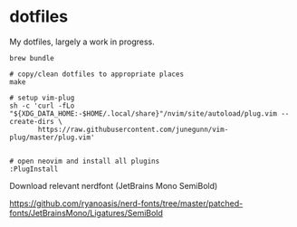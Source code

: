 # dotfiles

My dotfiles, largely a work in progress.

```
brew bundle

# copy/clean dotfiles to appropriate places
make

# setup vim-plug
sh -c 'curl -fLo "${XDG_DATA_HOME:-$HOME/.local/share}"/nvim/site/autoload/plug.vim --create-dirs \
       https://raw.githubusercontent.com/junegunn/vim-plug/master/plug.vim'


# open neovim and install all plugins
:PlugInstall
```

Download relevant nerdfont (JetBrains Mono SemiBold)

https://github.com/ryanoasis/nerd-fonts/tree/master/patched-fonts/JetBrainsMono/Ligatures/SemiBold
